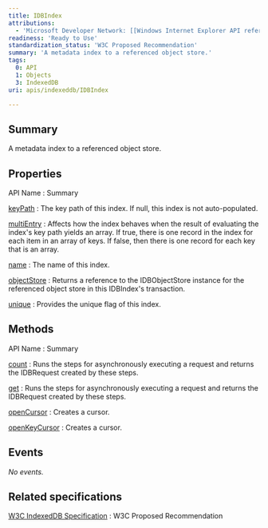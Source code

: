 ```yaml
---
title: IDBIndex
attributions:
  - 'Microsoft Developer Network: [[Windows Internet Explorer API reference](http://msdn.microsoft.com/en-us/library/ie/hh828809%28v=vs.85%29.aspx) Article]'
readiness: 'Ready to Use'
standardization_status: 'W3C Proposed Recommendation'
summary: 'A metadata index to a referenced object store.'
tags:
  0: API
  1: Objects
  3: IndexedDB
uri: apis/indexeddb/IDBIndex

---
```

## Summary

A metadata index to a referenced object store.

## Properties

API Name
:   Summary

[keyPath](/apis/indexeddb/IDBIndex/keyPath)
:   The key path of this index. If null, this index is not auto-populated.

[multiEntry](/apis/indexeddb/IDBIndex/multiEntry)
:   Affects how the index behaves when the result of evaluating the index's key path yields an array. If true, there is one record in the index for each item in an array of keys. If false, then there is one record for each key that is an array.

[name](/apis/indexeddb/IDBIndex/name)
:   The name of this index.

[objectStore](/apis/indexeddb/IDBIndex/objectStore)
:   Returns a reference to the IDBObjectStore instance for the referenced object store in this IDBIndex's transaction.

[unique](/apis/indexeddb/IDBIndex/unique)
:   Provides the unique flag of this index.

## Methods

API Name
:   Summary

[count](/apis/indexeddb/IDBIndex/count)
:   Runs the steps for asynchronously executing a request and returns the IDBRequest created by these steps.

[get](/apis/indexeddb/IDBIndex/get)
:   Runs the steps for asynchronously executing a request and returns the IDBRequest created by these steps.

[openCursor](/apis/indexeddb/IDBIndex/openCursor)
:   Creates a cursor.

[openKeyCursor](/apis/indexeddb/IDBIndex/openKeyCursor)
:   Creates a cursor.

## Events

*No events.*

## Related specifications

[W3C IndexedDB Specification](http://www.w3.org/TR/IndexedDB/)
:   W3C Proposed Recommendation
